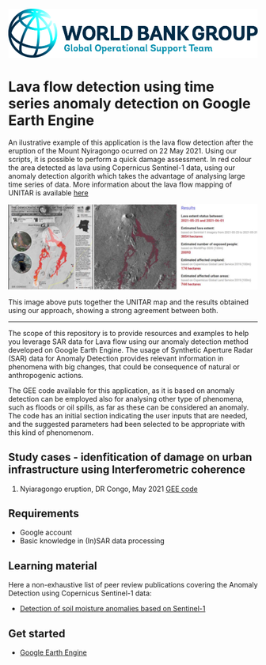 <p><center> <img src="../images/GOST_Logo_2021.png" width="700"/> </p></center>

# Lava flow detection using time series anomaly detection on Google Earth Engine
An ilustrative example of this application is the lava flow detection after the eruption of the Mount Nyiragongo ocurred on 22 May 2021. Using our scripts, it is possible to perform a quick damage assessment. In red colour the area detected as lava using Copernicus Sentinel-1 data, using our anomaly detection algorith which takes the advantage of analysing large time series of data.
More information about the lava flow mapping of UNITAR is available [here](https://unitar.org/maps/map/3300)

<p><center> <img src="../images/volcano_lava_detection.jpg" width="1000"/> </p></center>

This image above puts together the UNITAR map and the results obtained using our approach, showing a strong agreement between both. 

***
The scope of this repository is to provide resources and examples to help you leverage SAR data for Lava flow using our anomaly detection method developed on Google Earth Engine.
The usage of Synthetic Aperture Radar (SAR) data for Anomaly Detection provides relevant information in phenomena with big changes, that could be consequence of natural or anthropogenic actions. 

The GEE code available for this application, as it is based on anomaly detection can be employed also for analysing other type of phenomena, such as floods or oil spills, as far as these can be considered an anomaly. The code has an initial section indicating the user inputs that are needed, and the suggested parameters had been selected to be appropriate with this kind of phenomenom. 

## Study cases - idenfitication of damage on urban infrastructure using Interferometric coherence

1. Nyiaragongo eruption, DR Congo, May 2021 [GEE code](https://github.com/mdelgadoblasco/GOST_SAR/blob/master/Volcano%20Eruption/code/Volcano%20Erruption.js)

## Requirements
- Google account
- Basic knowledge in (In)SAR data processing

## Learning material 
Here a non-exhaustive list of peer review publications covering the Anomaly Detection using Copernicus Sentinel-1 data: 
 - [Detection of soil moisture anomalies based on Sentinel-1](https://ui.adsabs.harvard.edu/link_gateway/2019PCE...112...75G/doi:10.1016/j.pce.2018.11.009)
## Get started
- [Google Earth Engine](https://colab.research.google.com/notebooks/intro.ipynb)

